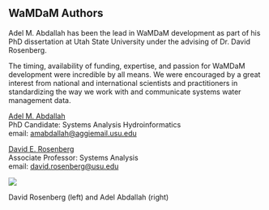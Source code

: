 ## WaMDaM Authors

Adel M. Abdallah has been the lead in WaMDaM development as part of his PhD dissertation at Utah State University under the advising of Dr. David Rosenberg.  

The timing, availability of funding, expertise, and passion for WaMDaM development were incredible by all means. We were encouraged by a great interest from national and international scientists and practitioners in standardizing the way we work with and communicate systems water management data.

[Adel M. Abdallah](http://rosenberg.usu.edu/students.htm)   
PhD Candidate: Systems Analysis Hydroinformatics  
email: amabdallah@aggiemail.usu.edu

[David E. Rosenberg](http://rosenberg.usu.edu/)   
Associate Professor: Systems Analysis  
email: david.rosenberg@usu.edu

![](/images/Wizard.PNG)

David Rosenberg (left) and Adel Abdallah (right)
